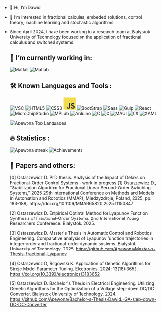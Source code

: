 - 👋 Hi, I’m Dawid
- 👀 I’m interested in fractional calculus, embeded solutions, control theory, machine learning and stochastic algorithms
- Since April 2024, I have been working in a research team at Bialystok University of Technology focused on the application of fractional calculus and switched systems.
  <h2>🌱 I’m currently working in:</h2>
  <img src="https://upload.wikimedia.org/wikipedia/commons/2/21/Matlab_Logo.png" alt="Matlab" width="40" height="40">
  <img src="https://upload.wikimedia.org/wikipedia/commons/thumb/c/c3/Python-logo-notext.svg/1280px-Python-logo-notext.svg.png" alt="Matlab" width="40" height="40">
  <h2>🛠 Known Languages and Tools :</h2>
  <p></p>
  <p></p>
  <img src="https://img.icons8.com/fluent/48/000000/visual-studio-code-2019.png" alt="VSC" width="40" height="40">
  <img src="https://img.icons8.com/color/48/000000/html-5--v1.png" alt="HTML5" width="40" height="40">
  <img src="https://img.icons8.com/color/48/000000/css3.png" alt="CSS3" width="40" height="40">
  <img src="https://raw.githubusercontent.com/devicons/devicon/master/icons/javascript/javascript-original.svg" alt="JS" width="40" height="40">
  <img src="https://upload.wikimedia.org/wikipedia/commons/b/b2/Bootstrap_logo.svg" alt="BootStrap" width="40" height="40">
  <img src="https://upload.wikimedia.org/wikipedia/commons/9/96/Sass_Logo_Color.svg" alt="Sass" width="40" height="40">
  <img src="https://upload.wikimedia.org/wikipedia/commons/7/72/Gulp.js_Logo.svg" alt="Gulp" width="40" height="40">
  <img src="https://upload.wikimedia.org/wikipedia/commons/a/a7/React-icon.svg" alt="React" width="40" height="40">
  <img src="https://upload.wikimedia.org/wikipedia/commons/c/ca/Microchip-Logo.svg" alt="MicroChipStudio" width="60" height="40">
  <img src="https://iconape.com/wp-content/files/wm/349495/png/mplab-x-ide-logo.png" alt="MPLab" width="40" height="40">
  <img src="https://upload.wikimedia.org/wikipedia/commons/7/73/Arduino_IDE_logo.svg" alt="Arduino" width="40" height="40">
  <img src="https://upload.wikimedia.org/wikipedia/commons/1/19/C_Logo.png" alt="C" width="40" height="40">
  <img src="https://upload.wikimedia.org/wikipedia/commons/0/00/AssemblyScript_logo_2020.svg" alt="C" width="40" height="40">
  <img src="https://raw.githubusercontent.com/MahmudX/awesome-maui/main/dotnet_bot.svg" alt="MAUI" width="40" height="40">
  <img src="https://upload.wikimedia.org/wikipedia/commons/0/0d/C_Sharp_wordmark.svg" alt="C#" width="40" height="40">
  <img src="https://user-images.githubusercontent.com/16964652/66596008-f4e3ed80-eb50-11e9-9a8a-3e9a5adf4d7c.png" alt="XAML" width="40" height="40">
  <p></p>
  <img alt="Apewona Top Languages" src="https://github-readme-stats.vercel.app/api/top-langs?username=Apewona&langs_count=4&layout=compact&theme=react&bg_color=1F222E&title_color=68C3D4&icon_color=F8D866&border_color=1F222E" height="198px"/>
  <p></p>
  <p></p>
  
  <h2>🔥 Statistics :</h2>
  <img alt="Apewona streak" src="http://github-readme-streak-stats.herokuapp.com?user=Apewona&theme=monokai&hide_border=true&date_format=j%20M%5B%20Y%5D&background=1F222E&stroke=FFFFFF&currStreakLabel=FFE8D1&sideLabels=FFE8D1&ring=68C3D4&fire=568EA3&currStreakNum=FFFFFF&sideNums=68C3D4"/>
  <img alt="Achievements" src="https://github-profile-trophy.vercel.app/?username=Apewona&theme=nord&title=MultiLanguage,Commits,Followers,Stars&no-frame=true&margin-w=18"/>
  <h2>📝 Papers and others:</h2>
    [0] Ostaszewicz D. PhD thesis. Analysis of the Impact of Delays on Fractional-Order Control Systems - work in progress
    [1] Ostaszewicz D., "Stabilization Algorithm for Fractional Linear Second-Order Switching Systems," 2025 29th International Conference on Methods and Models in Automation and Robotics (MMAR), Miedzyzdroje, Poland, 2025, pp. 183-188,. https://doi.org/10.1109/MMAR65820.2025.11150847
  
    [2] Ostaszewicz D. Empirical Optimal Method for Lyapunov Function Synthesis of Fractional-Order Systems. 2nd International Young Researchers Conference. Bialystok. 2025. 
  
    [3] Ostaszewicz D. Master's Thesis in Automatic Control and Robotics Engineering. Comparative analysis of Lyapunov function trajectories in integer-order and fractional-order dynamic systems. Bialystok University of Technology. 2025.
    https://github.com/Apewona/Master-s-Thesis-Fractional-Lyapunov
  
  	[4] Ostaszewicz D, Rogowski K. Application of Genetic Algorithms for Strejc Model Parameter Tuning. Electronics. 2024; 13(18):3652. https://doi.org/10.3390/electronics13183652
   
    [5] Ostaszewicz D. Bachelor's Thesis in Electrical Engineering. Utilizing Genetic Algorithms for the Optimization of a Voltage step-down DC/DC Converter. Bialystok University of Technology. 2024.
    https://github.com/Apewona/Bachelor-s-Thesis-Dawid.-GA-step-down-DC-DC-Converter
<!---
Apewona/Apewona is a ✨ special ✨ repository because its `README.md` (this file) appears on your GitHub profile.
You can click the Preview link to take a look at your changes.
--->
